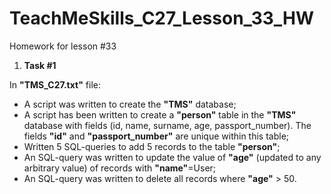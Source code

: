 # TeachMeSkills_C27_Lesson_33_HW
Homework for lesson #33

1. **Task #1**

In **"TMS_C27.txt"** file:
- A script was written to create the **"TMS"** database;
- A script has been written to create a **"person"** table in the **"TMS"** database with fields (id, name, surname, age, passport_number). The fields **"id"** and **"passport_number"** are unique within this table;
-  Written 5 SQL-queries to add 5 records to the table **"person"**;
-  An SQL-query was written to update the value of **"age"** (updated to any arbitrary value) of records with **"name"**=User;
-  An SQL-query was written to delete all records where **"age"** > 50.
